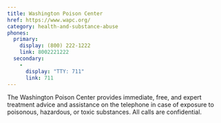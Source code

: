 ```yaml
---
title: Washington Poison Center
href: https://www.wapc.org/
category: health-and-substance-abuse
phones:
  primary:
    display: (800) 222-1222
    link: 8002221222
  secondary:
    -
      display: "TTY: 711"
      link: 711
---
```


The Washington Poison Center provides immediate, free, and expert treatment advice and assistance on the telephone in case of exposure to poisonous, hazardous, or toxic substances. All calls are confidential.

